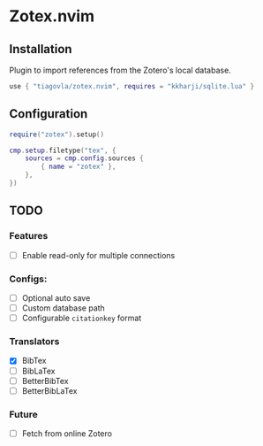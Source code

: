 # Zotex.nvim

## Installation
Plugin to import references from the Zotero's local database.

```lua
use { "tiagovla/zotex.nvim", requires = "kkharji/sqlite.lua" }
```

## Configuration
```lua
require("zotex").setup()

cmp.setup.filetype("tex", {
    sources = cmp.config.sources {
        { name = "zotex" },
    },
})
```
## TODO
### Features
- [ ] Enable read-only for multiple connections

### Configs:
- [ ] Optional auto save
- [ ] Custom database path
- [ ] Configurable `citationkey` format

### Translators
- [x] BibTex
- [ ] BibLaTex
- [ ] BetterBibTex
- [ ] BetterBibLaTex

### Future
- [ ] Fetch from online Zotero
